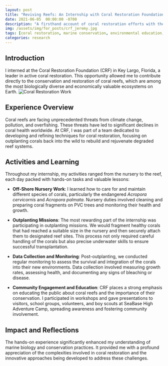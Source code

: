 ```yaml
---
layout: post
title: "Reviving Reefs: An Internship with Coral Restoration Foundation"
date: 2021-06-05  00:00:00 -0700
description: "A firsthand account of coral restoration efforts with the Coral Restoration Foundation in Key Largo, Florida."
img: /assets/img/for_posts/crf_jeremy.jpg
tags: [coral restoration, marine conservation, environmental education, scuba diving]
categories: research
---
```


## Introduction
I interned at the Coral Restoration Foundation (CRF) in Key Largo, Florida, a leader in active coral restoration. This opportunity allowed me to contribute directly to the conservation and restoration of coral reefs, which are among the most biologically diverse and economically valuable ecosystems on Earth.
![Coral Restoration Work](crf_jeremy.jpg)

## Experience Overview
Coral reefs are facing unprecedented threats from climate change, pollution, and overfishing. These threats have led to significant declines in coral health worldwide. At CRF, I was part of a team dedicated to developing and refining techniques for coral restoration, focusing on outplanting corals back into the wild to rebuild and rejuvenate degraded reef systems.

## Activities and Learning
Throughout my internship, my activities ranged from the nursery to the reef, each day packed with hands-on tasks and valuable lessons:
- **Off-Shore Nursery Work**: I learned how to care for and maintain different species of corals, particularly the endangered _Acropora cervicornis_ and _Acropora palmata_. Nursery duties involved cleaning and preparing coral fragments on PVC trees and monitoring their health and growth.
  
- **Outplanting Missions**: The most rewarding part of the internship was participating in outplanting missions. We would fragment healthy corals that had reached a suitable size in the nursery and then securely attach them to designated reef sites. This process not only required careful handling of the corals but also precise underwater skills to ensure successful transplantation.

- **Data Collection and Monitoring**: Post-outplanting, we conducted regular monitoring to assess the survival and integration of the corals into their new environments. Data collection involved measuring growth rates, assessing health, and documenting any signs of bleaching or disease.

- **Community Engagement and Education**: CRF places a strong emphasis on educating the public about coral reefs and the importance of their conservation. I participated in workshops and gave presentations to visitors, school groups, volunteers, and boy scouts at SeaBase High Adventure Camp, spreading awareness and fostering community involvement.

## Impact and Reflections
The hands-on experience significantly enhanced my understanding of marine biology and conservation practices. It provided me with a profound appreciation of the complexities involved in coral restoration and the innovative approaches being developed to address these challenges.

